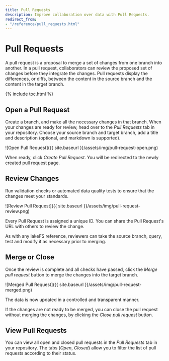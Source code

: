 ```yaml
---
title: Pull Requests
description: Improve collaboration over data with Pull Requests.
redirect_from:
- "/reference/pull_requests.html"
---
```


# Pull Requests

A pull request is a proposal to merge a set of changes from one branch into another.
In a pull request, collaborators can review the proposed set of changes before they integrate the changes.
Pull requests display the differences, or diffs, between the content in the source branch and the content in the target branch.

{% include toc.html %}

## Open a Pull Request

Create a branch, and make all the necessary changes in that branch.
When your changes are ready for review, head over to the _Pull Requests_ tab in your repository.
Choose your source branch and target branch, add a title and description (optional, and markdown is supported).

![Open Pull Request]({{ site.baseurl }}/assets/img/pull-request-open.png)

When ready, click _Create Pull Request_. You will be redirected to the newly created pull request page.

## Review Changes

Run validation checks or automated data quality tests to ensure that the changes meet your standards.

![Review Pull Request]({{ site.baseurl }}/assets/img/pull-request-review.png)

Every Pull Request is assigned a unique ID. You can share the Pull Request's URL with others to review the change.

As with any lakeFS reference, reviewers can take the source branch, query, test and modify it as necessary prior to merging.

## Merge or Close

Once the review is complete and all checks have passed, click the _Merge pull request_ button to merge the changes into the target branch.

![Merged Pull Request]({{ site.baseurl }}/assets/img/pull-request-merged.png)

The data is now updated in a controlled and transparent manner.

If the changes are not ready to be merged, you can close the pull request without merging the changes, by clicking the _Close pull request_ button.

## View Pull Requests

You can view all open and closed pull requests in the _Pull Requests_ tab in your repository.
The tabs (_Open_, _Closed_) allow you to filter the list of pull requests according to their status.